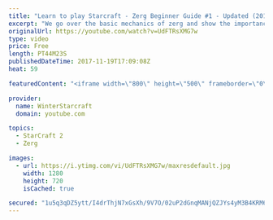 ```yaml
---
title: "Learn to play Starcraft - Zerg Beginner Guide #1 - Updated (2017)"
excerpt: "We go over the basic mechanics of zerg and show the importance of understanding at least some of what your opponent is doing.  This guide is meant for players with an understanding of the objectives of starcraft but without any strong direction or gameplan, especially for each specific race! -- Watch"
originalUrl: https://youtube.com/watch?v=UdFTRsXMG7w
type: video
price: Free
length: PT44M23S
publishedDateTime: 2017-11-19T17:09:08Z
heat: 59

featuredContent: "<iframe width=\"800\" height=\"500\" frameborder=\"0\" src=\"https://www.youtube.com/embed/UdFTRsXMG7w\" allow=\"accelerometer; autoplay; encrypted-media; gyroscope; picture-in-picture\" allowfullscreen></iframe>"

provider:
  name: WinterStarcraft
  domain: youtube.com

topics:
  - StarCraft 2
  - Zerg

images:
  - url: https://i.ytimg.com/vi/UdFTRsXMG7w/maxresdefault.jpg
    width: 1280
    height: 720
    isCached: true

secured: "1u5q3qDZ5ytt/I4drThjN7xGsXh/9V7O/02uP2dGnqMANjQZJYs4yM3B4KRM6WmtAvwIGszoT+PmYllpzK/iDrDgh9vZzO/KVRYo1Lkz47SM7qqdK9NbGjklZqVohySmVs4AzQq2camI7EPM2/JDJJYEC8pz6W9eMltJruT+K1b+zNqu85d38otl0siRiCM+2c8tAWPGYxv/DLlD28PqWJ0HJ/h2aZ/J65DMRi9AZ95La2kkdrgQZwvO2VIoTGKbidO5DlNyC48fv1BD5LTH/HvKsjZTyn3Vcm9AnlM8nOKXyyE3UZOKXHKwotZkgck7kin+1st+IShbTPgqc5dTPRuvSSfWJ6p09FBBuKgHzboJDaLx4skuYvDQ1eNOXwMdgcd4fyvSw8YpzIixswp1Ls4xBZMcy+gYLDY1mx3mSb14mjtwVPUUNOyAnKbjPefA;qmOpOlhnXqsYYoWQM6fuuA=="
---
```


